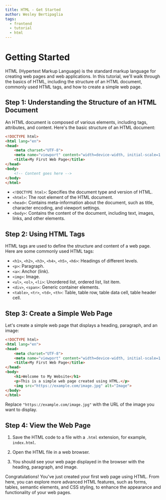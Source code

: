 ```yaml
---
title: HTML - Get Started
author: Wesley Bertipaglia
tags:
  - frontend
  - tutorial
  - html
---
```

# Getting Started

HTML (Hypertext Markup Language) is the standard markup language for creating web pages and web applications. In this tutorial, we'll walk through the basics of HTML, including the structure of an HTML document, commonly used HTML tags, and how to create a simple web page.

## Step 1: Understanding the Structure of an HTML Document

An HTML document is composed of various elements, including tags, attributes, and content. Here's the basic structure of an HTML document:

```html
<!DOCTYPE html>
<html lang="en">
<head>
    <meta charset="UTF-8">
    <meta name="viewport" content="width=device-width, initial-scale=1.0">
    <title>My First Web Page</title>
</head>
<body>
    <!-- Content goes here -->
</body>
</html>
```

- `<!DOCTYPE html>`: Specifies the document type and version of HTML.
- `<html>`: The root element of the HTML document.
- `<head>`: Contains meta-information about the document, such as title, character encoding, and viewport settings.
- `<body>`: Contains the content of the document, including text, images, links, and other elements.

## Step 2: Using HTML Tags

HTML tags are used to define the structure and content of a web page. Here are some commonly used HTML tags:

- `<h1>`, `<h2>`, `<h3>`, `<h4>`, `<h5>`, `<h6>`: Headings of different levels.
- `<p>`: Paragraph.
- `<a>`: Anchor (link).
- `<img>`: Image.
- `<ul>`, `<ol>`, `<li>`: Unordered list, ordered list, list item.
- `<div>`, `<span>`: Generic container elements.
- `<table>`, `<tr>`, `<td>`, `<th>`: Table, table row, table data cell, table header cell.

## Step 3: Create a Simple Web Page

Let's create a simple web page that displays a heading, paragraph, and an image:

```html
<!DOCTYPE html>
<html lang="en">
<head>
    <meta charset="UTF-8">
    <meta name="viewport" content="width=device-width, initial-scale=1.0">
    <title>My First Web Page</title>
</head>
<body>
    <h1>Welcome to My Website</h1>
    <p>This is a simple web page created using HTML.</p>
    <img src="https://example.com/image.jpg" alt="Image">
</body>
</html>
```

Replace `"https://example.com/image.jpg"` with the URL of the image you want to display.

## Step 4: View the Web Page

1. Save the HTML code to a file with a `.html` extension, for example, `index.html`.
    
2. Open the HTML file in a web browser.
    
3. You should see your web page displayed in the browser with the heading, paragraph, and image.
    

Congratulations! You've just created your first web page using HTML. From here, you can explore more advanced HTML features, such as forms, tables, semantic elements, and CSS styling, to enhance the appearance and functionality of your web pages.
